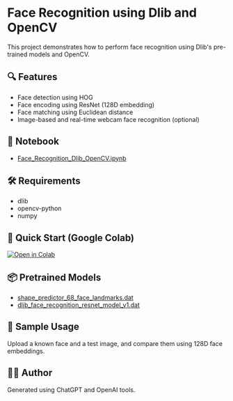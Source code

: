 # Face Recognition using Dlib and OpenCV

This project demonstrates how to perform face recognition using Dlib's pre-trained models and OpenCV.

## 🔍 Features

- Face detection using HOG
- Face encoding using ResNet (128D embedding)
- Face matching using Euclidean distance
- Image-based and real-time webcam face recognition (optional)

## 📓 Notebook

- [Face_Recognition_Dlib_OpenCV.ipynb](Face_Recognition_Dlib_OpenCV.ipynb)

## 🛠 Requirements

- dlib
- opencv-python
- numpy

## 🚀 Quick Start (Google Colab)

[![Open in Colab](https://colab.research.google.com/assets/colab-badge.svg)](https://colab.research.google.com/github/ddbrao11/face-recognition-dlib-opencv/blob/main/Face_Recognition_Dlib_OpenCV.ipynb)

## 📦 Pretrained Models

- [shape_predictor_68_face_landmarks.dat](http://dlib.net/files/shape_predictor_68_face_landmarks.dat.bz2)
- [dlib_face_recognition_resnet_model_v1.dat](http://dlib.net/files/dlib_face_recognition_resnet_model_v1.dat.bz2)

## 📸 Sample Usage

Upload a known face and a test image, and compare them using 128D face embeddings.

## 🙋‍♀️ Author

Generated using ChatGPT and OpenAI tools.